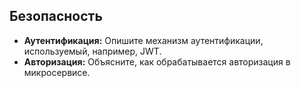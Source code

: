 ## Безопасность

- **Аутентификация:** Опишите механизм аутентификации, используемый, например, JWT.
- **Авторизация:** Объясните, как обрабатывается авторизация в микросервисе.